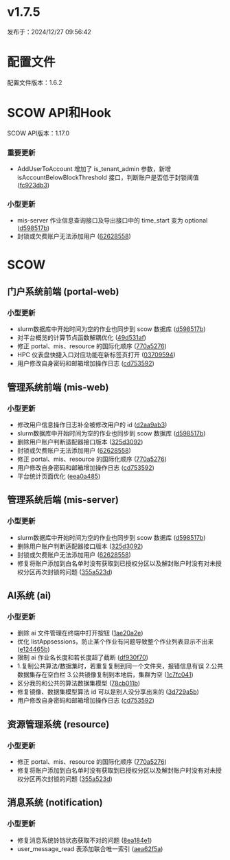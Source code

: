 # v1.7.5

发布于：2024/12/27 09:56:42



# 配置文件

配置文件版本：1.6.2


# SCOW API和Hook

SCOW API版本：1.17.0

### 重要更新
- AddUserToAccount 增加了 is_tenant_admin 参数，新增 isAccountBelowBlockThreshold 接口，判断账户是否低于封锁阈值 ([fc923db3](https://github.com/PKUHPC/SCOW/commit/fc923db3296b7a493f5fd302dbde6f75a76db72e))

### 小型更新
- mis-server 作业信息查询接口及导出接口中的 time_start 变为 optional ([d598517b](https://github.com/PKUHPC/SCOW/commit/d598517b38f3cbdc3d200e81090c51071bed0ebc))
- 封锁或欠费账户无法添加用户 ([62628558](https://github.com/PKUHPC/SCOW/commit/62628558d6438a180b82b853a3937517d9025826))


# SCOW

## 门户系统前端 (portal-web) 

### 小型更新
- slurm数据库中开始时间为空的作业也同步到 scow 数据库 ([d598517b](https://github.com/PKUHPC/SCOW/commit/d598517b38f3cbdc3d200e81090c51071bed0ebc))
- 对平台概览的计算节点函数解耦优化 ([49d531af](https://github.com/PKUHPC/SCOW/commit/49d531af5866cc1e1bfdf341c446d3034da542cb))
- 修正 portal、mis、resource 的国际化顺序 ([770a5276](https://github.com/PKUHPC/SCOW/commit/770a527622aa7566ceb8b316b10ccd272aefc084))
- HPC 仪表盘快捷入口对应功能在新标签页打开 ([03709594](https://github.com/PKUHPC/SCOW/commit/037095942a0cfe8e84b22dff7c4aecf0312dffde))
- 用户修改自身密码和邮箱增加操作日志 ([cd753592](https://github.com/PKUHPC/SCOW/commit/cd7535927dbea593b41231c042f522468702ce4f))

## 管理系统前端 (mis-web) 

### 小型更新
- 修改用户信息操作日志补全被修改用户的 id ([d2aa9ab3](https://github.com/PKUHPC/SCOW/commit/d2aa9ab3941568856c3c507da915ff22f4e1ef10))
- slurm数据库中开始时间为空的作业也同步到 scow 数据库 ([d598517b](https://github.com/PKUHPC/SCOW/commit/d598517b38f3cbdc3d200e81090c51071bed0ebc))
- 删除用户账户判断适配器接口版本 ([325d3092](https://github.com/PKUHPC/SCOW/commit/325d309277f862221ce921c9ce68d30db7adefd2))
- 封锁或欠费账户无法添加用户 ([62628558](https://github.com/PKUHPC/SCOW/commit/62628558d6438a180b82b853a3937517d9025826))
- 修正 portal、mis、resource 的国际化顺序 ([770a5276](https://github.com/PKUHPC/SCOW/commit/770a527622aa7566ceb8b316b10ccd272aefc084))
- 用户修改自身密码和邮箱增加操作日志 ([cd753592](https://github.com/PKUHPC/SCOW/commit/cd7535927dbea593b41231c042f522468702ce4f))
- 平台统计页面优化 ([eea0a485](https://github.com/PKUHPC/SCOW/commit/eea0a485d4193be286ad9f33d10fbfaf46c5b84b))

## 管理系统后端 (mis-server) 

### 小型更新
- slurm数据库中开始时间为空的作业也同步到 scow 数据库 ([d598517b](https://github.com/PKUHPC/SCOW/commit/d598517b38f3cbdc3d200e81090c51071bed0ebc))
- 删除用户账户判断适配器接口版本 ([325d3092](https://github.com/PKUHPC/SCOW/commit/325d309277f862221ce921c9ce68d30db7adefd2))
- 封锁或欠费账户无法添加用户 ([62628558](https://github.com/PKUHPC/SCOW/commit/62628558d6438a180b82b853a3937517d9025826))
- 修复将账户添加到白名单时没有获取到已授权分区以及解封账户时没有对未授权分区再次封锁的问题 ([355a523d](https://github.com/PKUHPC/SCOW/commit/355a523d6aaa7de505d330c466c83bc184729413))

## AI系统 (ai) 

### 小型更新
- 删除 ai 文件管理在终端中打开按钮 ([1ae20a2e](https://github.com/PKUHPC/SCOW/commit/1ae20a2e11d1091911d26b1fea6965c46f55332d))
- 优化 listAppsessions，防止某个作业有问题导致整个作业列表显示不出来 ([e124465b](https://github.com/PKUHPC/SCOW/commit/e124465b828fde7980d25e94e32c329c231bb9f1))
- 限制 ai 作业名长度和若长度超了截断 ([df930f70](https://github.com/PKUHPC/SCOW/commit/df930f70a364943a4f4fe6f2513f4478a0e23205))
- 1.复制公共算法/数据集时，若重复复制到同一个文件夹，报错信息有误 2.公共数据集存在空白栏 3.公共镜像复制到本地后，集群为空 ([1c7fc041](https://github.com/PKUHPC/SCOW/commit/1c7fc041a233a027a8c109b1387188040115de5b))
- 区分我的和公共的算法数据集模型 ([78cb011b](https://github.com/PKUHPC/SCOW/commit/78cb011b999e025919cbf7fe5462e6087400cf74))
- 修复镜像、数据集模型算法 id 可以是别人没分享出来的 ([3d729a5b](https://github.com/PKUHPC/SCOW/commit/3d729a5b4475ed20db500e7d3a4c4500e6a43f0c))
- 用户修改自身密码和邮箱增加操作日志 ([cd753592](https://github.com/PKUHPC/SCOW/commit/cd7535927dbea593b41231c042f522468702ce4f))

## 资源管理系统 (resource) 

### 小型更新
- 修正 portal、mis、resource 的国际化顺序 ([770a5276](https://github.com/PKUHPC/SCOW/commit/770a527622aa7566ceb8b316b10ccd272aefc084))
- 修复将账户添加到白名单时没有获取到已授权分区以及解封账户时没有对未授权分区再次封锁的问题 ([355a523d](https://github.com/PKUHPC/SCOW/commit/355a523d6aaa7de505d330c466c83bc184729413))

## 消息系统 (notification) 

### 小型更新
- 修复消息系统铃铛状态获取不对的问题 ([8ea184e1](https://github.com/PKUHPC/SCOW/commit/8ea184e12cd7ab8059982604315067e1d95a947e))
- user_message_read 表添加联合唯一索引 ([aea62f5a](https://github.com/PKUHPC/SCOW/commit/aea62f5a80911f4bd294cd6e1462b6468c80457e))



